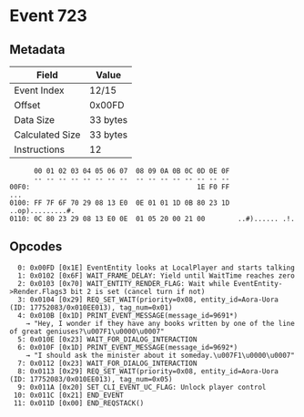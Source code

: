 # Event 723

## Metadata

| Field           | Value    |
|-----------------|----------|
| Event Index     | 12/15    |
| Offset          | 0x00FD   |
| Data Size       | 33 bytes |
| Calculated Size | 33 bytes |
| Instructions    | 12       |

```
      00 01 02 03 04 05 06 07  08 09 0A 0B 0C 0D 0E 0F
      -- -- -- -- -- -- -- --  -- -- -- -- -- -- -- --
00F0:                                         1E F0 FF               ...
0100: FF 7F 6F 70 29 08 13 E0  0E 01 01 1D 0B 80 23 1D  ..op).........#.
0110: 0C 80 23 29 08 13 E0 0E  01 05 20 00 21 00        ..#)...... .!.  
```

## Opcodes

```
  0: 0x00FD [0x1E] EventEntity looks at LocalPlayer and starts talking
  1: 0x0102 [0x6F] WAIT_FRAME_DELAY: Yield until WaitTime reaches zero
  2: 0x0103 [0x70] WAIT_ENTITY_RENDER_FLAG: Wait while EventEntity->Render.Flags3 bit 2 is set (cancel turn if not)
  3: 0x0104 [0x29] REQ_SET_WAIT(priority=0x08, entity_id=Aora-Uora (ID: 17752083/0x010EE013), tag_num=0x01)
  4: 0x010B [0x1D] PRINT_EVENT_MESSAGE(message_id=9691*)
    → "Hey, I wonder if they have any books written by one of the line of great geniuses?\u007F1\u0000\u0007"
  5: 0x010E [0x23] WAIT_FOR_DIALOG_INTERACTION
  6: 0x010F [0x1D] PRINT_EVENT_MESSAGE(message_id=9692*)
    → "I should ask the minister about it someday.\u007F1\u0000\u0007"
  7: 0x0112 [0x23] WAIT_FOR_DIALOG_INTERACTION
  8: 0x0113 [0x29] REQ_SET_WAIT(priority=0x08, entity_id=Aora-Uora (ID: 17752083/0x010EE013), tag_num=0x05)
  9: 0x011A [0x20] SET_CLI_EVENT_UC_FLAG: Unlock player control
 10: 0x011C [0x21] END_EVENT
 11: 0x011D [0x00] END_REQSTACK()
```
